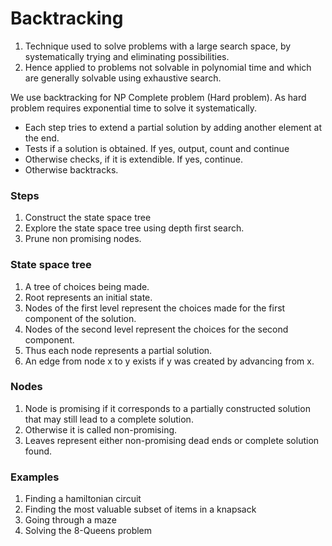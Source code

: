# Backtracking

1. Technique used to solve problems with a large search space, by systematically trying and eliminating possibilities.
2. Hence applied to problems not solvable in polynomial time and which are generally solvable using exhaustive search.

We use backtracking for NP Complete problem (Hard problem). As hard problem requires exponential time to solve it systematically.

- Each step tries to extend a partial solution by adding another element at the end.
- Tests if a solution is obtained. If yes, output, count and continue
- Otherwise checks, if it is extendible. If yes, continue.
- Otherwise backtracks.

### Steps
1. Construct the state space tree
2. Explore the state space tree using depth first search.
3. Prune non promising nodes.

### State space tree
1. A tree of choices being made.
2. Root represents an initial state.
3. Nodes of the first level represent the choices made for the first component of the solution.
4. Nodes of the second level represent the choices for the second component.
5. Thus each node represents a partial solution.
6. An edge from node x to y exists if y was created by advancing from x.

### Nodes
1. Node is promising if it corresponds to a partially constructed solution that may still lead to a complete solution.
2. Otherwise it is called non-promising.
3. Leaves represent either non-promising dead ends or complete solution found.

### Examples

1. Finding a hamiltonian circuit
2. Finding the most valuable subset of items in a knapsack
3. Going through a maze
4. Solving the 8-Queens problem

